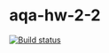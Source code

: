 # aqa-hw-2-2

[![Build status](https://ci.appveyor.com/api/projects/status/vx76m811c52mljjx/branch/master?svg=true)](https://ci.appveyor.com/project/anmak70/aqa-hw-2-2/branch/master)
